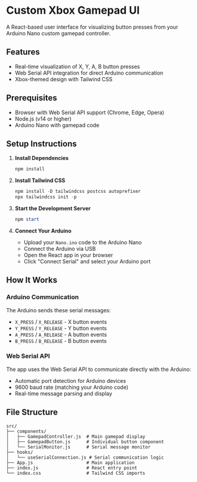 # Custom Xbox Gamepad UI

A React-based user interface for visualizing button presses from your Arduino Nano custom gamepad controller.

## Features

- Real-time visualization of X, Y, A, B button presses
- Web Serial API integration for direct Arduino communication
- Xbox-themed design with Tailwind CSS

## Prerequisites

- Browser with Web Serial API support (Chrome, Edge, Opera)
- Node.js (v14 or higher)
- Arduino Nano with gamepad code

## Setup Instructions

1. **Install Dependencies**
   ```powershell
   npm install
   ```

2. **Install Tailwind CSS**
   ```powershell
   npm install -D tailwindcss postcss autoprefixer
   npx tailwindcss init -p
   ```

3. **Start the Development Server**
   ```powershell
   npm start
   ```

4. **Connect Your Arduino**
   - Upload your `Nano.ino` code to the Arduino Nano
   - Connect the Arduino via USB
   - Open the React app in your browser
   - Click "Connect Serial" and select your Arduino port

## How It Works

### Arduino Communication
The Arduino sends these serial messages:
- `X_PRESS` / `X_RELEASE` - X button events
- `Y_PRESS` / `Y_RELEASE` - Y button events  
- `A_PRESS` / `A_RELEASE` - A button events
- `B_PRESS` / `B_RELEASE` - B button events

### Web Serial API
The app uses the Web Serial API to communicate directly with the Arduino:
- Automatic port detection for Arduino devices
- 9600 baud rate (matching your Arduino code)
- Real-time message parsing and display

## File Structure

```
src/
├── components/
│   ├── GamepadController.js  # Main gamepad display
│   ├── GamepadButton.js      # Individual button component
│   └── SerialMonitor.js      # Serial message monitor
├── hooks/
│   └── useSerialConnection.js # Serial communication logic
├── App.js                    # Main application
├── index.js                  # React entry point
└── index.css                 # Tailwind CSS imports
```
